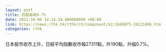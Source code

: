 ```yaml
---
layout: post
title: 日股高收0.7%
date: 2022-10-06 14:24:24.000000000 +08:00
link: https://news.rthk.hk/rthk/ch/component/k2/1669875-20221006.htm
categories: rthk
---
```


日本股市收市上升，日經平均指數收市報27311點，升190點，升幅0.7%。
